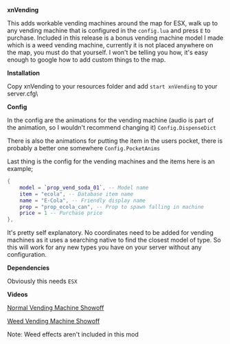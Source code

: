 **xnVending**

This adds workable vending machines around the map for ESX, walk up to any vending machine that is configured in the `config.lua` and press `E` to purchase. Included in this release is a bonus vending machine model I made which is a weed vending machine, currently it is not placed anywhere on the map, you must do that yourself. I won't be telling you how, it's easy enough to google how to add custom things to the map.

**Installation**

Copy xnVending to your resources folder and add `start xnVending` to your server.cfg\

**Config**

In the config are the animations for the vending machine (audio is part of the animation, so I wouldn't recommend changing it) `Config.DispenseDict`

There is also the animations for putting the item in the users pocket, there is probably a better one somewhere `Config.PocketAnims`

Last thing is the config for the vending machines and the items here is an example;

```lua
{
	model = `prop_vend_soda_01`, -- Model name
	item = "ecola", -- Database item name
	name = "E-Cola", -- Friendly display name
	prop = "prop_ecola_can", -- Prop to spawn falling in machine
	price = 1 -- Purchase price
},
```

It's pretty self explanatory. No coordinates need to be added for vending machines as it uses a searching native to find the closest model of type. So this will work for any new types you have on your server without any configuration.

**Dependencies**

Obviously this needs `ESX`

**Videos**

[Normal Vending Machine Showoff](https://www.youtube.com/watch?v=dvQYazR44Vo)

[Weed Vending Machine Showoff](https://img.xpl.wtf/s/hpBOrnr.mp4)

Note: Weed effects aren't included in this mod